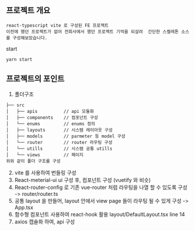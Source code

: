 
## 프로젝트 개요
```
react-typescript vite 로 구성된 FE 프로젝트
이전에 했던 프로젝트가 없어 전회사에서 했던 프로젝트 기억을 되살려  간단한 스켈레톤 소스를 구성해보았습니다. 
```
start
```
yarn start
```

## 프로젝트의 포인트
1. 폴더구조
```
├── src
│   ├── apis          // api 모듈화
│   ├── components    // 컴포넌트 구성
│   └── enums         // enums 정의
│   ├── layouts       // 시스템 레이아웃 구성
│   ├── models        // parmeter 등 model 구성
│   └── router        // router 라우팅 구성
│   └── utills        // 시스템 공통 utills
│   └── views         // 페이지
위와 같이 폴더 구조를 구성
```
2. vite 를 사용하여 번들링 구성
3. React-meterial-ui  ui 구성 후, 컴포넌트 구성 (vuetify 와 비슷)
4. React-router-config 로 기존 vue-router 처럼 라우팅을 나열 할 수 있도록 구성  ->  router/router.ts
5. 공통 layout 을 만들어, layout 안에서 view page 들이 라우팅 될 수 있게 구성    ->  App.tsx
6. 함수형 컴포넌트 사용하여 react-hook 활용 layout/DefaultLayout.tsx line 14
7. axios 캡슐화 하여, api 구성

